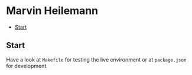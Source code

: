 # Marvin Heilemann

- [Start](#start)

## Start

Have a look at `Makefile` for testing the live environment or at `package.json`
for development.
